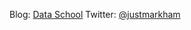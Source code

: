 Blog: [Data School](http://www.dataschool.io/)
Twitter: [@justmarkham](https://twitter.com/justmarkham)
